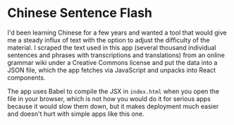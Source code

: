 # Chinese Sentence Flash

I'd been learning Chinese for a few years and wanted a tool that would give me a steady influx of text with the option to adjust the difficulty of the material. I scraped the text used in this app (several thousand individual sentences and phrases with transcriptions and translations) from an online grammar wiki under a Creative Commons license and put the data into a JSON file, which the app fetches via JavaScript and unpacks into React components.

The app uses Babel to compile the JSX in `index.html` when you open the file in your browser, which is not how you would do it for serious apps because it would slow them down, but it makes deployment much easier and doesn't hurt with simple apps like this one.
